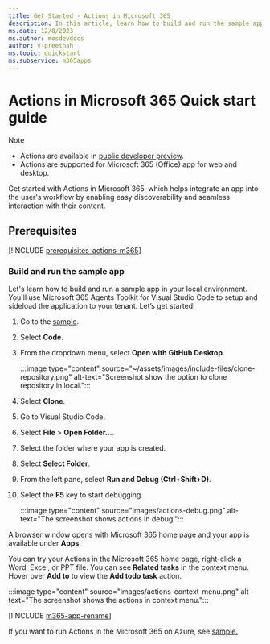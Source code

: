 ```yaml
---
title: Get Started - Actions in Microsoft 365
description: In this article, learn how to build and run the sample app for Actions in Microsoft 365 using Teams Toolkit in Visual Studio Code, its functions and use cases.
ms.date: 12/8/2023
ms.author: mosdevdocs
author: v-preethah
ms.topic: quickstart
ms.subservice: m365apps
---
```

# Actions in Microsoft 365 Quick start guide

> [!NOTE]
>
> * Actions are available in [public developer preview](../resources/dev-preview/developer-preview-intro.md).
> * Actions are supported for Microsoft 365 (Office) app for web and desktop.

Get started with Actions in Microsoft 365, which helps integrate an app into the user's workflow by enabling easy discoverability and seamless interaction with their content.

## Prerequisites

[!INCLUDE [prerequisites-actions-m365](../includes/get-started/prerequisites-actions-m365.md)]

### Build and run the sample app

Let's learn how to build and run a sample app in your local environment. You'll use Microsoft 365 Agents Toolkit for Visual Studio Code to setup and sideload the application to your tenant. Let’s get started!

1. Go to the [sample](https://github.com/OfficeDev/Microsoft-Teams-Samples/tree/main/samples/m365-actions-preview/nodejs).

1. Select **Code**.

1. From the dropdown menu, select **Open with GitHub Desktop**.

   :::image type="content" source="~/assets/images/include-files/clone-repository.png" alt-text="Screenshot show the option to clone repository in local.":::

1. Select **Clone**.

1. Go to Visual Studio Code.

1. Select **File** > **Open Folder...**.

1. Select the folder where your app is created.

1. Select **Select Folder**.

1. From the left pane, select **Run and Debug (Ctrl+Shift+D)**.

1. Select the **F5** key to start debugging.

   :::image type="content" source="images/actions-debug.png" alt-text="The screenshot shows actions in debug.":::

A browser window opens with Microsoft 365 home page and your app is available under **Apps**.

You can try your Actions in the Microsoft 365 home page, right-click a Word, Excel, or PPT file. You can see **Related tasks** in the context menu. Hover over **Add to** to view the **Add todo task** action.

:::image type="content" source="images/actions-context-menu.png" alt-text="The screenshot shows the actions in context menu.":::

[!INCLUDE [m365-app-rename](~/includes/m365-app-rename.md)]

If you want to run Actions in the Microsoft 365 on Azure, see [sample.](https://github.com/OfficeDev/Microsoft-Teams-Samples/blob/main/samples/m365-actions-preview/nodejs/README.md#optional-deploy-the-app-to-azure)
